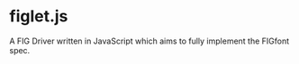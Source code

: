 figlet.js
=========

A FIG Driver written in JavaScript which aims to fully implement the FIGfont spec.